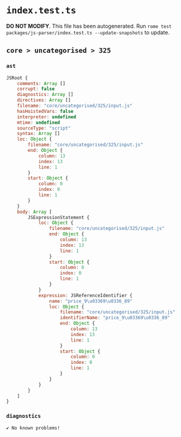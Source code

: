 # `index.test.ts`

**DO NOT MODIFY**. This file has been autogenerated. Run `rome test packages/js-parser/index.test.ts --update-snapshots` to update.

## `core > uncategorised > 325`

### `ast`

```javascript
JSRoot {
	comments: Array []
	corrupt: false
	diagnostics: Array []
	directives: Array []
	filename: "core/uncategorised/325/input.js"
	hasHoistedVars: false
	interpreter: undefined
	mtime: undefined
	sourceType: "script"
	syntax: Array []
	loc: Object {
		filename: "core/uncategorised/325/input.js"
		end: Object {
			column: 13
			index: 13
			line: 1
		}
		start: Object {
			column: 0
			index: 0
			line: 1
		}
	}
	body: Array [
		JSExpressionStatement {
			loc: Object {
				filename: "core/uncategorised/325/input.js"
				end: Object {
					column: 13
					index: 13
					line: 1
				}
				start: Object {
					column: 0
					index: 0
					line: 1
				}
			}
			expression: JSReferenceIdentifier {
				name: "price_9\u03369\u0336_89"
				loc: Object {
					filename: "core/uncategorised/325/input.js"
					identifierName: "price_9\u03369\u0336_89"
					end: Object {
						column: 13
						index: 13
						line: 1
					}
					start: Object {
						column: 0
						index: 0
						line: 1
					}
				}
			}
		}
	]
}
```

### `diagnostics`

```
✔ No known problems!

```
